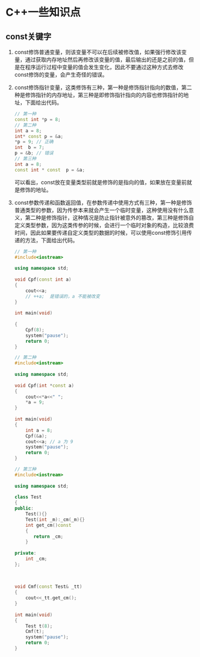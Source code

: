 # C++一些知识点

## const关键字

1. const修饰普通变量，则该变量不可以在后续被修改值，如果强行修改该变量，通过获取内存地址然后再修改该变量的值，最后输出的还是之前的值，但是在程序运行过程中变量的值会发生变化，因此不要通过这种方式去修改const修饰的变量，会产生奇怪的错误。

2. const修饰指针变量，这类修饰有三种，第一种是修饰指针指向的数值，第二种是修饰指针的内存地址，第三种是即修饰指针指向的内容也修饰指针的地址，下面给出代码。

   ```c++
   // 第一种
   const int *p = 8;
   // 第二种
   int a = 8;
   int* const p = &a;
   *p = 9; // 正确
   int  b = 7;
   p = &b; // 错误
   // 第三种
   int a = 8;
   const int * const  p = &a;
   ```

   可以看出，const放在变量类型前就是修饰的是指向的值，如果放在变量前就是修饰的地址。

3. const参数传递和函数返回值，在参数传递中使用方式有三种，第一种是修饰普通类型的参数，因为传参本来就会产生一个临时变量，这种使用没有什么意义，第二种是修饰指针，这种情况是防止指针被意外的篡改，第三种是修饰自定义类型参数，因为这类传参的时候，会进行一个临时对象的构造，比较浪费时间，因此如果要传递自定义类型的数据的时候，可以使用const修饰引用传递的方法，下面给出代码。

   ```c++
   // 第一种
   #include<iostream>
    
   using namespace std;
    
   void Cpf(const int a)
   {
       cout<<a;
       // ++a;  是错误的，a 不能被改变
   }
    
   int main(void)
    
   {
       Cpf(8);
       system("pause");
       return 0;
   }
   
   // 第二种
   #include<iostream>
    
   using namespace std;
    
   void Cpf(int *const a)
   {
       cout<<*a<<" ";
       *a = 9;
   }
    
   int main(void)
   {
       int a = 8;
       Cpf(&a);
       cout<<a; // a 为 9
       system("pause");
       return 0;
   }
   
   // 第三种
   #include<iostream>
    
   using namespace std;
    
   class Test
   {
   public:
       Test(){}
       Test(int _m):_cm(_m){}
       int get_cm()const
       {
          return _cm;
       }
    
   private:
       int _cm;
   };
    
    
    
   void Cmf(const Test& _tt)
   {
       cout<<_tt.get_cm();
   }
    
   int main(void)
   {
       Test t(8);
       Cmf(t);
       system("pause");
       return 0;
   }
   ```

   

